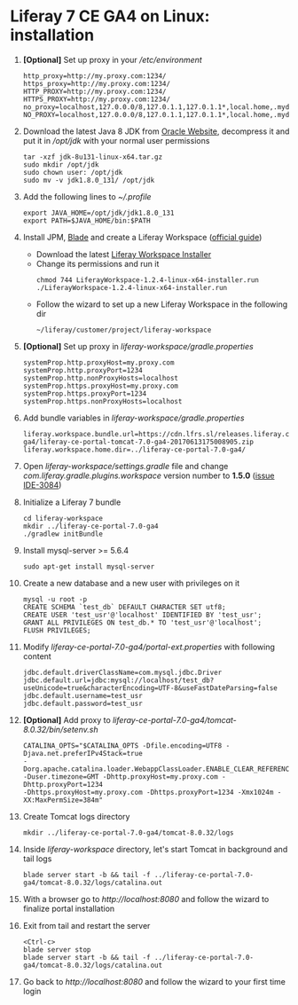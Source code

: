 # Liferay 7 CE GA4 on Linux: installation
1. __[Optional]__ Set up proxy in your _/etc/environment_
    ```
    http_proxy=http://my.proxy.com:1234/
    https_proxy=http://my.proxy.com:1234/
    HTTP_PROXY=http://my.proxy.com:1234/
    HTTPS_PROXY=http://my.proxy.com:1234/
    no_proxy=localhost,127.0.0.0/8,127.0.1.1,127.0.1.1*,local.home,.mydomain.com
    NO_PROXY=localhost,127.0.0.0/8,127.0.1.1,127.0.1.1*,local.home,.mydomain.com
    ```

2. Download the latest Java 8 JDK from [Oracle Website](http://www.oracle.com/technetwork/java/javase/downloads/index-jsp-138363.html), decompress it and put it in _/opt/jdk_ with your normal user permissions
    ```
    tar -xzf jdk-8u131-linux-x64.tar.gz
    sudo mkdir /opt/jdk
    sudo chown user: /opt/jdk
    sudo mv -v jdk1.8.0_131/ /opt/jdk
    ```

3. Add the following lines to _~/.profile_
    ```
    export JAVA_HOME=/opt/jdk/jdk1.8.0_131
    export PATH=$JAVA_HOME/bin:$PATH
    ```

4. Install JPM, [Blade](https://github.com/liferay/liferay-blade-cli) and create a Liferay Workspace ([official guide](https://dev.liferay.com/develop/tutorials/-/knowledge_base/7-0/installing-blade-cli))
    * Download the latest [Liferay Workspace Installer](https://sourceforge.net/projects/lportal/files/Liferay%20Workspace/)
    * Change its permissions and run it
        ```
        chmod 744 LiferayWorkspace-1.2.4-linux-x64-installer.run
        ./LiferayWorkspace-1.2.4-linux-x64-installer.run
        ```
    * Follow the wizard to set up a new Liferay Workspace in the following dir
        ```
        ~/liferay/customer/project/liferay-workspace
        ```

5. __[Optional]__ Set up proxy in _liferay-workspace/gradle.properties_
    ```
    systemProp.http.proxyHost=my.proxy.com
    systemProp.http.proxyPort=1234
    systemProp.http.nonProxyHosts=localhost
    systemProp.https.proxyHost=my.proxy.com
    systemProp.https.proxyPort=1234
    systemProp.https.nonProxyHosts=localhost
    ```

6. Add bundle variables in _liferay-workspace/gradle.properties_
    ```
    liferay.workspace.bundle.url=https://cdn.lfrs.sl/releases.liferay.com/portal/7.0.3-ga4/liferay-ce-portal-tomcat-7.0-ga4-20170613175008905.zip
    liferay.workspace.home.dir=../liferay-ce-portal-7.0-ga4/
    ```

7. Open _liferay-workspace/settings.gradle_ file and change _com.liferay.gradle.plugins.workspace_ version number to **1.5.0** ([issue IDE-3084](https://issues.liferay.com/browse/IDE-3084))


8. Initialize a Liferay 7 bundle
    ```
    cd liferay-workspace
    mkdir ../liferay-ce-portal-7.0-ga4
    ./gradlew initBundle
    ```

9. Install mysql-server >= 5.6.4
    ```
    sudo apt-get install mysql-server
    ```

10. Create a new database and a new user with privileges on it
    ```
    mysql -u root -p
    CREATE SCHEMA `test_db` DEFAULT CHARACTER SET utf8;
    CREATE USER 'test_usr'@'localhost' IDENTIFIED BY 'test_usr';
    GRANT ALL PRIVILEGES ON test_db.* TO 'test_usr'@'localhost';
    FLUSH PRIVILEGES;
    ```

11. Modify _liferay-ce-portal-7.0-ga4/portal-ext.properties_ with following content
    ```
    jdbc.default.driverClassName=com.mysql.jdbc.Driver
    jdbc.default.url=jdbc:mysql://localhost/test_db?useUnicode=true&characterEncoding=UTF-8&useFastDateParsing=false
    jdbc.default.username=test_usr
    jdbc.default.password=test_usr
    ```

12. __[Optional]__ Add proxy to _liferay-ce-portal-7.0-ga4/tomcat-8.0.32/bin/setenv.sh_
    ```
    CATALINA_OPTS="$CATALINA_OPTS -Dfile.encoding=UTF8 -Djava.net.preferIPv4Stack=true
    -Dorg.apache.catalina.loader.WebappClassLoader.ENABLE_CLEAR_REFERENCES=false
    -Duser.timezone=GMT -Dhttp.proxyHost=my.proxy.com -Dhttp.proxyPort=1234
    -Dhttps.proxyHost=my.proxy.com -Dhttps.proxyPort=1234 -Xmx1024m -XX:MaxPermSize=384m"
    ```

13. Create Tomcat logs directory
    ```
    mkdir ../liferay-ce-portal-7.0-ga4/tomcat-8.0.32/logs
    ```

14. Inside _liferay-workspace_ directory, let's start Tomcat in background and tail logs
    ```
    blade server start -b && tail -f ../liferay-ce-portal-7.0-ga4/tomcat-8.0.32/logs/catalina.out
    ```

15. With a browser go to _http://localhost:8080_ and follow the wizard to finalize portal installation

16. Exit from tail and restart the server
    ```
    <Ctrl-c>
    blade server stop
    blade server start -b && tail -f ../liferay-ce-portal-7.0-ga4/tomcat-8.0.32/logs/catalina.out
    ```

17. Go back to _http://localhost:8080_ and follow the wizard to your first time login
